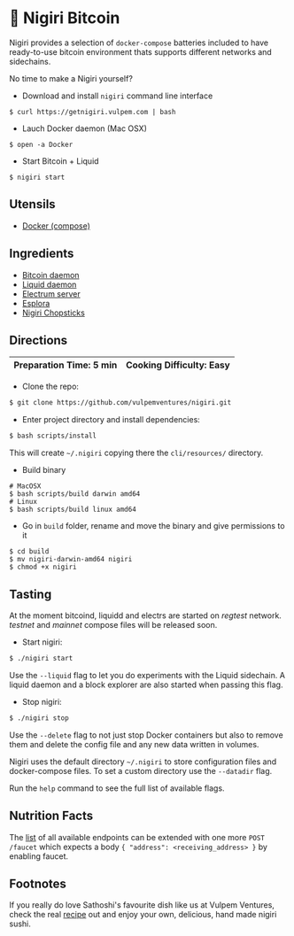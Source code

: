 # 🍣 Nigiri Bitcoin

Nigiri provides a selection of `docker-compose` batteries included to have ready-to-use bitcoin environment thats supports different networks and sidechains.

No time to make a Nigiri yourself?


* Download and install `nigiri` command line interface

```
$ curl https://getnigiri.vulpem.com | bash
```

* Lauch Docker daemon (Mac OSX)

```
$ open -a Docker
``` 

* Start Bitcoin + Liquid

```
$ nigiri start
```

## Utensils

* [Docker (compose)](https://docs.docker.com/compose/)

## Ingredients

* [Bitcoin daemon](https://bitcoin.org/en/bitcoin-core/)
* [Liquid daemon](https://blockstream.com/liquid/)
* [Electrum server](https://github.com/Blockstream/electrs)
* [Esplora](https://github.com/Blockstream/esplora)
* [Nigiri Chopsticks](https://github.com/vulpemventures/nigiri-chopsticks)

## Directions

| Preparation Time: 5 min  | Cooking Difficulty: Easy |
| --- | --- |

* Clone the repo:

```bash
$ git clone https://github.com/vulpemventures/nigiri.git
```

* Enter project directory and install dependencies:

```bash
$ bash scripts/install
```

This will create `~/.nigiri` copying there the `cli/resources/` directory.

* Build binary 
```
# MacOSX
$ bash scripts/build darwin amd64
# Linux 
$ bash scripts/build linux amd64
```

* Go in `build` folder, rename and move the binary and give permissions to it  
```
$ cd build
$ mv nigiri-darwin-amd64 nigiri
$ chmod +x nigiri
```

## Tasting

At the moment bitcoind, liquidd and electrs are started on *regtest* network. *testnet* and *mainnet* compose files will be released soon.


*  Start nigiri:

```bash
$ ./nigiri start
```

Use the `--liquid` flag to let you do experiments with the Liquid sidechain. A liquid daemon and a block explorer are also started when passing this flag.

* Stop nigiri:

```bash
$ ./nigiri stop
```

Use the `--delete` flag to not just stop Docker containers but also to remove them and delete the config file and any new data written in volumes.


Nigiri uses the default directory `~/.nigiri` to store configuration files and docker-compose files.
To set a custom directory use the `--datadir` flag.

Run the `help` command to see the full list of available flags.

## Nutrition Facts

The [list](https://github.com/blockstream/esplora/blob/master/API.md) of all available endpoints can be extended with one more `POST /faucet` which expects a body `{ "address": <receiving_address> }` by enabling faucet.

## Footnotes

If you really do love Sathoshi's favourite dish like us at Vulpem Ventures, check the real [recipe](https://www.allrecipes.com/recipe/228952/nigiri-sushi/) out and enjoy your own, delicious, hand made nigiri sushi.
